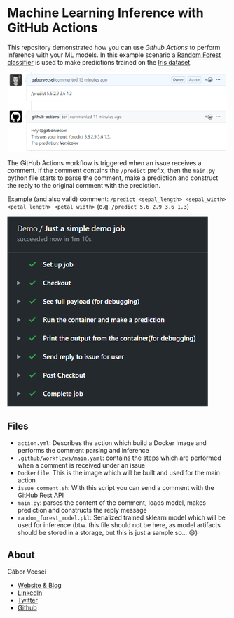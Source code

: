 # Machine Learning Inference with GitHub Actions

This repository demonstrated how you can use *Github Actions* to perform inference with your ML models. In this
example scenario a [Random Forest classifier](https://scikit-learn.org/stable/modules/generated/sklearn.ensemble.RandomForestClassifier.html)
is used to make predictions trained on the [Iris dataset](https://en.wikipedia.org/wiki/Iris_flower_data_set).

<img src="art/issue_comment_prediction.png" alt="sample comment prediction">

The GitHub Actions workflow is triggered when an issue receives a comment. If the comment contains the `/predict`
prefix, then the `main.py` python file starts to parse the comment, make a prediction and construct the reply to the
original comment with the prediction.

Example (and also valid) comment: `/predict <sepal_length> <sepal_width> <petal_length> <petal_width>`
(e.g. `/predict 5.6 2.9 3.6 1.3`)

<img src="art/job_steps.png" alt="job steps">

## Files

- `action.yml`: Describes the action which build a Docker image and performs the comment parsing and inference
- `.github/workflows/main.yaml`: contains the steps which are performed when a comment is received under an issue
- `Dockerfile`: This is the image which will be built and used for the main action
- `issue_comment.sh`: With this script you can send a comment with the GitHub Rest API
- `main.py`: parses the content of the comment, loads model, makes prediction and constructs the reply message
- `random_forest_model.pkl`: Serialized trained sklearn model which will be used for inference (btw. this file should
not be here, as model artifacts should be stored in a storage, but this is just a sample so... :smile:)

## About

Gábor Vecsei

- [Website & Blog](https://gaborvecsei.com)
- [LinkedIn](https://www.linkedin.com/in/gaborvecsei)
- [Twitter](https://twitter.com/GAwesomeBE)
- [Github](https://github.com/gaborvecsei)
